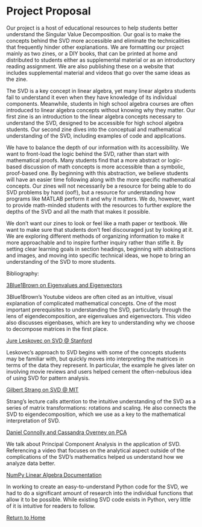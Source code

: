 # Project Proposal

Our project is a host of educational resources to help students better understand the Singular Value Decomposition. Our goal is to make the concepts behind the SVD more accessible and eliminate the technicalities that frequently hinder other explanations. We are formatting our project mainly as two zines, or a DIY books, that can be printed at home and distributed to students either as supplemental material or as an introductory reading assignment. We are also publishing these on a website that includes supplemental material and videos that go over the same ideas as the zine.

The SVD is a key concept in linear algebra, yet many linear algebra students fail to understand it even when they have knowledge of its individual components. Meanwhile, students in high school algebra courses are often introduced to linear algebra concepts without knowing why they matter. Our first zine is an introduction to the linear algebra concepts necessary to understand the SVD, designed to be accessible for high school algebra students. Our second zine dives into the conceptual and mathematical understanding of the SVD, including examples of code and applications.

We have to balance the depth of our information with its accessibility. We want to front-load the logic behind the SVD, rather than start with mathematical proofs. Many students find that a more abstract or logic-based discussion of math concepts is more accessible than a symbolic, proof-based one. By beginning with this abstraction, we believe students will have an easier time following along with the more specific mathematical concepts. Our zines will not necessarily be a resource for being able to do SVD problems by hand (oof!), but a resource for understanding how programs like MATLAB perform it and why it matters. We do, however, want to provide math-minded students with the resources to further explore the depths of the SVD and all the math that makes it possible.

We don’t want our zines to look or feel like a math paper or textbook. We want to make sure that students don’t feel discouraged just by looking at it. We are exploring different methods of organizing information to make it more approachable and to inspire further inquiry rather than stifle it. By setting clear learning goals in section headings, beginning with abstractions and images, and moving into specific technical ideas, we hope to bring an understanding of the SVD to more students.



Bibliography:

[3Blue1Brown on Eigenvalues and Eigenvectors](https://www.youtube.com/watch?v=PFDu9oVAE-g)

3Blue1Brown’s Youtube videos are often cited as an intuitive, visual explanation of complicated mathematical concepts. One of the most important prerequisites to understanding the SVD, particularly through the lens of eigendecomposition, are eigenvalues and eigenvectors. This video also discusses eigenbases, which are key to understanding why we choose to decompose matrices in the first place.

[Jure Leskovec on SVD @ Stanford](https://www.youtube.com/watch?v=P5mlg91as1c)

Leskovec’s approach to SVD begins with some of the concepts students may be familiar with, but quickly moves into interpreting the matrices in terms of the data they represent. In particular, the example he gives later on involving movie reviews and users helped cement the often-nebulous idea of using SVD for pattern analysis.

[Gilbert Strang on SVD @ MIT](https://www.youtube.com/watch?v=mBcLRGuAFUk)

Strang’s lecture calls attention to the intuitive understanding of the SVD as a series of matrix transformations: rotations and scaling. He also connects the SVD to eigendecomposition, which we use as a key to the mathematical interpretation of SVD.

[Daniel Connolly and Cassandra Overney on PCA](https://www.youtube.com/watch?v=jPo0EyiS3Fs)

We talk about Principal Component Analysis in the application of SVD. Referencing a video that focuses on the analytical aspect outside of the complications of the SVD’s mathematics helped us understand how we analyze data better.

[NumPy Linear Algebra Documentation](https://docs.scipy.org/doc/)

In working to create an easy-to-understand Python code for the SVD, we had to do a significant amount of research into the individual functions that allow it to be possible. While existing SVD code exists in Python, very little of it is intuitive for readers to follow.

[Return to Home](https://www.griffithstites.com/Linearity-Zine/)
